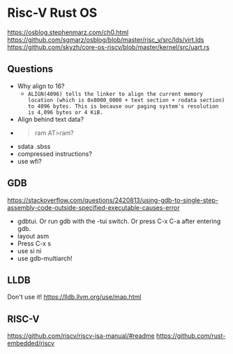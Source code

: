 # Risc-V Rust OS

<https://osblog.stephenmarz.com/ch0.html>
<https://github.com/sgmarz/osblog/blob/master/risc_v/src/lds/virt.lds>
<https://github.com/skyzh/core-os-riscv/blob/master/kernel/src/uart.rs>

## Questions

- Why align to 16?
  - `ALIGN(4096) tells the linker to align the current memory location (which is
       0x8000_0000 + text section + rodata section) to 4096 bytes. This is because our paging
       system's resolution is 4,096 bytes or 4 KiB.`
- Align behind text data?
- >ram AT>ram?
- sdata .sbss
- compressed instructions?
- use wfi?

## GDB

<https://stackoverflow.com/questions/2420813/using-gdb-to-single-step-assembly-code-outside-specified-executable-causes-error>

- gdbtui. Or run gdb with the -tui switch. Or press C-x C-a after entering gdb.
- layout asm
- Press C-x s
- use si ni
- use gdb-multiarch!

## LLDB

Don't use it!
<https://lldb.llvm.org/use/map.html>

## RISC-V

<https://github.com/riscv/riscv-isa-manual/#readme>
<https://github.com/rust-embedded/riscv>
